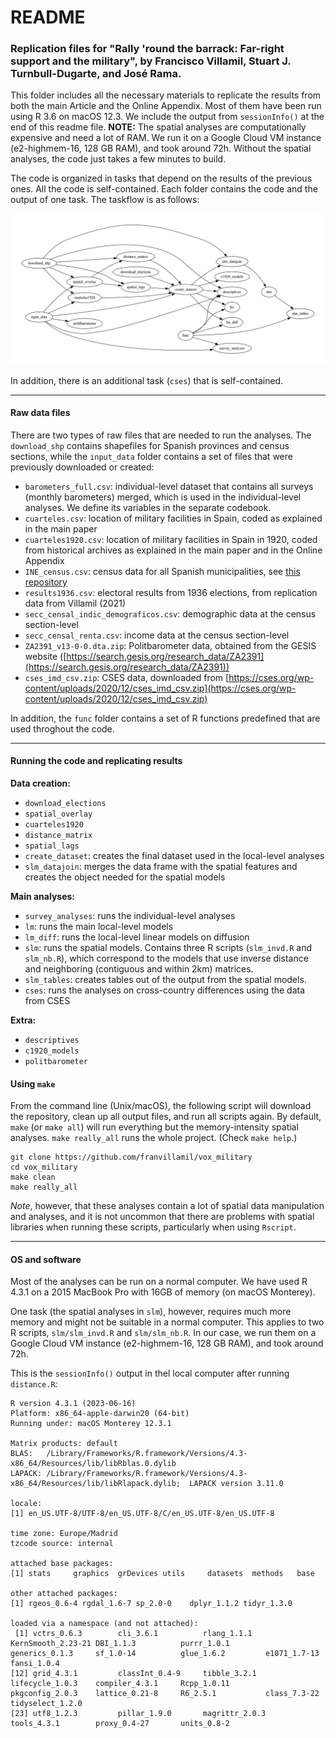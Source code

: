 # README

### Replication files for "Rally 'round the barrack: Far-right support and the military", by Francisco Villamil, Stuart J. Turnbull-Dugarte, and José Rama.

This folder includes all the necessary materials to replicate the results from both the main Article and the Online Appendix. Most of them have been run using R 3.6 on macOS 12.3. We include the output from `sessionInfo()` at the end of this readme file. **NOTE:** The spatial analyses are computationally expensive and need a lot of RAM. We run it on a Google Cloud VM instance (e2-highmem-16, 128 GB RAM), and took around 72h. Without the spatial analyses, the code just takes a few minutes to build.

The code is organized in tasks that depend on the results of the previous ones. All the code is self-contained. Each folder contains the code and the output of one task. The taskflow is as follows:

![taskflow](taskflow/workflow.jpeg)

In addition, there is an additional task (`cses`) that is self-contained.

---

#### Raw data files

There are two types of raw files that are needed to run the analyses. The `download_shp` contains shapefiles for Spanish provinces and census sections, while the `input_data` folder contains a set of files that were previously downloaded or created:

- `barometers_full.csv`: individual-level dataset that contains all surveys (monthly barometers) merged, which is used in the individual-level analyses. We define its variables in the separate codebook.
- `cuarteles.csv`: location of military facilities in Spain, coded as explained in the main paper
- `cuarteles1920.csv`: location of military facilities in Spain in 1920, coded from historical archives as explained in the main paper and in the Online Appendix
- `INE_census.csv`: census data for all Spanish municipalities, see [this repository](https://github.com/franvillamil/scrap-INE-census)
- `results1936.csv`: electoral results from 1936 elections, from replication data from Villamil (2021)
- `secc_censal_indic_demograficos.csv`: demographic data at the census section-level
- `secc_censal_renta.csv`: income data at the census section-level
- `ZA2391_v13-0-0.dta.zip`: Politbarometer data, obtained from the GESIS website ([https://search.gesis.org/research_data/ZA2391](https://search.gesis.org/research_data/ZA2391))
- `cses_imd_csv.zip`: CSES data, downloaded from [https://cses.org/wp-content/uploads/2020/12/cses_imd_csv.zip](https://cses.org/wp-content/uploads/2020/12/cses_imd_csv.zip)

In addition, the `func` folder contains a set of R functions predefined that are used throghout the code.

---

#### Running the code and replicating results

**Data creation:**

- `download_elections`
- `spatial_overlay`
- `cuarteles1920`
- `distance_matrix`
- `spatial_lags`
- `create_dataset`: creates the final dataset used in the local-level analyses
- `slm_datajoin`: merges the data frame with the spatial features and creates the object needed for the spatial models

**Main analyses:**

- `survey_analyses`: runs the individual-level analyses
- `lm`: runs the main local-level models
- `lm_diff`: runs the local-level linear models on diffusion
- `slm`: runs the spatial models. Contains three R scripts (`slm_invd.R` and `slm_nb.R`), which correspond to the models that use inverse distance and neighboring (contiguous and within 2km) matrices.
- `slm_tables`: creates tables out of the output from the spatial models.
- `cses`: runs the analyses on cross-country differences using the data from CSES

**Extra:**

- `descriptives`
- `c1920_models`
- `politbarometer`


#### Using `make`

From the command line (Unix/macOS), the following script will download the repository, clean up all output files, and run all scripts again. By default, `make` (or `make all`) will run everything but the memory-intensity spatial analyses. `make really_all` runs the whole project. (Check `make help`.)

```shell
git clone https://github.com/franvillamil/vox_military
cd vox_military
make clean
make really_all
```

*Note*, however, that these analyses contain a lot of spatial data manipulation and analyses, and it is not uncommon that there are problems with spatial libraries when running these scripts, particularly when using `Rscript`.

---

#### OS and software

Most of the analyses can be run on a normal computer. We have used R 4.3.1 on a 2015 MacBook Pro with 16GB of memory (on macOS Monterey).

One task (the spatial analyses in `slm`), however, requires much more memory and might not be suitable in a normal computer. This applies to two R scripts, `slm/slm_invd.R` and `slm/slm_nb.R`. In our case, we run them on a Google Cloud VM instance (e2-highmem-16, 128 GB RAM), and took around 72h.

This is the `sessionInfo()` output in thel local computer after running `distance.R`:

```
R version 4.3.1 (2023-06-16)
Platform: x86_64-apple-darwin20 (64-bit)
Running under: macOS Monterey 12.3.1

Matrix products: default
BLAS:   /Library/Frameworks/R.framework/Versions/4.3-x86_64/Resources/lib/libRblas.0.dylib
LAPACK: /Library/Frameworks/R.framework/Versions/4.3-x86_64/Resources/lib/libRlapack.dylib;  LAPACK version 3.11.0

locale:
[1] en_US.UTF-8/UTF-8/en_US.UTF-8/C/en_US.UTF-8/en_US.UTF-8

time zone: Europe/Madrid
tzcode source: internal

attached base packages:
[1] stats     graphics  grDevices utils     datasets  methods   base

other attached packages:
[1] rgeos_0.6-4 rgdal_1.6-7 sp_2.0-0    dplyr_1.1.2 tidyr_1.3.0

loaded via a namespace (and not attached):
 [1] vctrs_0.6.3        cli_3.6.1          rlang_1.1.1        KernSmooth_2.23-21 DBI_1.1.3          purrr_1.0.1        generics_0.1.3     sf_1.0-14          glue_1.6.2         e1071_1.7-13       fansi_1.0.4
[12] grid_4.3.1         classInt_0.4-9     tibble_3.2.1       lifecycle_1.0.3    compiler_4.3.1     Rcpp_1.0.11        pkgconfig_2.0.3    lattice_0.21-8     R6_2.5.1           class_7.3-22       tidyselect_1.2.0
[23] utf8_1.2.3         pillar_1.9.0       magrittr_2.0.3     tools_4.3.1        proxy_0.4-27       units_0.8-2
```
